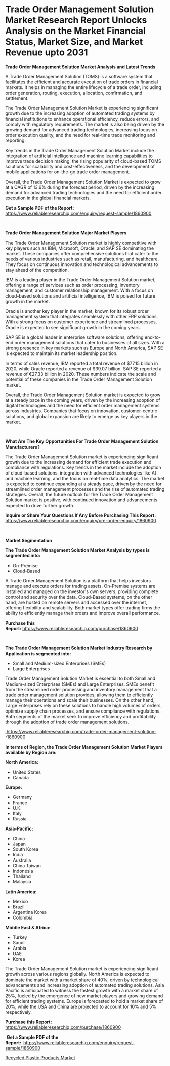 <p><h1>Trade Order Management Solution Market Research Report Unlocks Analysis on the Market Financial Status, Market Size, and Market Revenue upto 2031</h1></p><p><strong>Trade Order Management Solution Market Analysis and Latest Trends</strong></p>
<p><p>A Trade Order Management Solution (TOMS) is a software system that facilitates the efficient and accurate execution of trade orders in financial markets. It helps in managing the entire lifecycle of a trade order, including order generation, routing, execution, allocation, confirmation, and settlement.</p><p>The Trade Order Management Solution Market is experiencing significant growth due to the increasing adoption of automated trading systems by financial institutions to enhance operational efficiency, reduce errors, and comply with regulatory requirements. The market is also being driven by the growing demand for advanced trading technologies, increasing focus on order execution quality, and the need for real-time trade monitoring and reporting.</p><p>Key trends in the Trade Order Management Solution Market include the integration of artificial intelligence and machine learning capabilities to improve trade decision making, the rising popularity of cloud-based TOMS solutions for scalability and cost-effectiveness, and the development of mobile applications for on-the-go trade order management.</p><p>Overall, the Trade Order Management Solution Market is expected to grow at a CAGR of 13.6% during the forecast period, driven by the increasing demand for advanced trading technologies and the need for efficient order execution in the global financial markets.</p></p>
<p><strong>Get a Sample PDF of the Report:&nbsp;</strong> <a href="https://www.reliableresearchiq.com/enquiry/request-sample/1860900">https://www.reliableresearchiq.com/enquiry/request-sample/1860900</a></p>
<p>&nbsp;</p>
<p><strong>Trade Order Management Solution Major Market Players</strong></p>
<p><p>The Trade Order Management Solution market is highly competitive with key players such as IBM, Microsoft, Oracle, and SAP SE dominating the market. These companies offer comprehensive solutions that cater to the needs of various industries such as retail, manufacturing, and healthcare. They focus on continuous innovation and technological advancements to stay ahead of the competition.</p><p>IBM is a leading player in the Trade Order Management Solution market, offering a range of services such as order processing, inventory management, and customer relationship management. With a focus on cloud-based solutions and artificial intelligence, IBM is poised for future growth in the market.</p><p>Oracle is another key player in the market, known for its robust order management system that integrates seamlessly with other ERP solutions. With a strong focus on customer experience and streamlined processes, Oracle is expected to see significant growth in the coming years.</p><p>SAP SE is a global leader in enterprise software solutions, offering end-to-end order management solutions that cater to businesses of all sizes. With a strong presence in key markets such as Europe and North America, SAP SE is expected to maintain its market leadership position.</p><p>In terms of sales revenue, IBM reported a total revenue of $77.15 billion in 2020, while Oracle reported a revenue of $39.07 billion. SAP SE reported a revenue of €27.33 billion in 2020. These numbers indicate the scale and potential of these companies in the Trade Order Management Solution market.</p><p>Overall, the Trade Order Management Solution market is expected to grow at a steady pace in the coming years, driven by the increasing adoption of digital technologies and the need for efficient order management systems across industries. Companies that focus on innovation, customer-centric solutions, and global expansion are likely to emerge as key players in the market.</p></p>
<p>&nbsp;</p>
<p><strong>What Are The Key Opportunities For Trade Order Management Solution Manufacturers?</strong></p>
<p><p>The Trade Order Management Solution market is experiencing significant growth due to the increasing demand for efficient trade execution and compliance with regulations. Key trends in the market include the adoption of cloud-based solutions, integration with advanced technologies like AI and machine learning, and the focus on real-time data analytics. The market is expected to continue expanding at a steady pace, driven by the need for streamlined order management processes and the rise of automated trading strategies. Overall, the future outlook for the Trade Order Management Solution market is positive, with continued innovation and advancements expected to drive further growth.</p></p>
<p><strong>Inquire or Share Your Questions If Any Before Purchasing This Report:</strong> <a href="https://www.reliableresearchiq.com/enquiry/pre-order-enquiry/1860900">https://www.reliableresearchiq.com/enquiry/pre-order-enquiry/1860900</a></p>
<p>&nbsp;</p>
<p><strong>Market Segmentation</strong></p>
<p><strong>The Trade Order Management Solution Market Analysis by types is segmented into:</strong></p>
<p><ul><li>On-Premise</li><li>Cloud-Based</li></ul></p>
<p><p>A Trade Order Management Solution is a platform that helps investors manage and execute orders for trading assets. On-Premise systems are installed and managed on the investor's own servers, providing complete control and security over the data. Cloud-Based systems, on the other hand, are hosted on remote servers and accessed over the internet, offering flexibility and scalability. Both market types offer trading firms the ability to efficiently manage their orders and improve overall performance.</p></p>
<p><strong>Purchase this Report:&nbsp;</strong><a href="https://www.reliableresearchiq.com/purchase/1860900">https://www.reliableresearchiq.com/purchase/1860900</a></p>
<p>&nbsp;</p>
<p><strong>The Trade Order Management Solution Market Industry Research by Application is segmented into:</strong></p>
<p><ul><li>Small and Medium-sized Enterprises (SMEs)</li><li>Large Enterprises</li></ul></p>
<p><p>Trade Order Management Solution Market is essential to both Small and Medium-sized Enterprises (SMEs) and Large Enterprises. SMEs benefit from the streamlined order processing and inventory management that a trade order management solution provides, allowing them to efficiently manage their operations and scale their businesses. On the other hand, Large Enterprises rely on these solutions to handle high volumes of orders, optimize supply chain processes, and ensure compliance with regulations. Both segments of the market seek to improve efficiency and profitability through the adoption of trade order management solutions.</p></p>
<p><a href="https://www.reliableresearchiq.com/trade-order-management-solution-r1860900">&nbsp;https://www.reliableresearchiq.com/trade-order-management-solution-r1860900</a></p>
<p><strong>In terms of Region, the Trade Order Management Solution Market Players available by Region are:</strong></p>
<p>
    <p> <strong> North America: </strong>
        <ul>
            <li>United States</li>
            <li>Canada</li>
        </ul>
        </p> 
    <p> <strong> Europe: </strong>
        <ul>
            <li>Germany</li>
            <li>France</li>
            <li>U.K.</li>
            <li>Italy</li>
            <li>Russia</li>
        </ul>
        </p> 
    <p> <strong> Asia-Pacific: </strong>
        <ul>
            <li>China</li>
            <li>Japan</li>
            <li>South Korea</li>
            <li>India</li>
            <li>Australia</li>
            <li>China Taiwan</li>
            <li>Indonesia</li>
            <li>Thailand</li>
            <li>Malaysia</li>
        </ul>
        </p> 
    <p> <strong> Latin America: </strong>
        <ul>
            <li>Mexico</li>
            <li>Brazil</li>
            <li>Argentina Korea</li>
            <li>Colombia</li>
        </ul>
        </p> 
    <p> <strong> Middle East & Africa: </strong>
        <ul>
            <li>Turkey</li>
            <li>Saudi</li>
            <li>Arabia</li>
            <li>UAE</li>
            <li>Korea</li>
        </ul>
    </p>
    </p>
<p><p>The Trade Order Management Solution market is experiencing significant growth across various regions globally. North America is expected to dominate the market with a market share of 40%, driven by technological advancements and increasing adoption of automated trading solutions. Asia Pacific is anticipated to witness the fastest growth with a market share of 25%, fueled by the emergence of new market players and growing demand for efficient trading systems. Europe is forecasted to hold a market share of 20%, while the USA and China are projected to account for 10% and 5% respectively.</p></p>
<p><strong>Purchase this Report: </strong><a href="https://www.reliableresearchiq.com/purchase/1860900">https://www.reliableresearchiq.com/purchase/1860900</a></p>
<p>&nbsp;<strong>Get a Sample PDF of the Report:&nbsp;&nbsp;</strong><a href="https://www.reliableresearchiq.com/enquiry/request-sample/1860900">https://www.reliableresearchiq.com/enquiry/request-sample/1860900</a></p>
<p><strong></strong></p>
<p><p><a href="https://medium.com/@fosterfahey1016/recycled-plastic-products-market-emerging-trends-and-future-prospects-for-period-from-2024-to-2031-3ae76a8fc3df">Recycled Plastic Products Market</a></p></p>